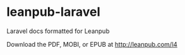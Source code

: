leanpub-laravel
===============

Laravel docs formatted for Leanpub

Download the PDF, MOBI, or EPUB at http://leanpub.com/l4
